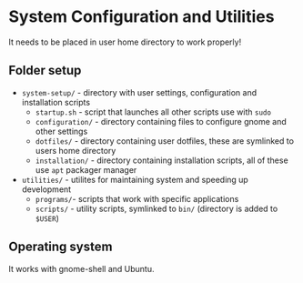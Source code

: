 # System Configuration and Utilities

It needs to be placed in user home directory to work properly!

## Folder setup

- `system-setup/` - directory with user settings, configuration and installation scripts
  - `startup.sh` - script that launches all other scripts use with `sudo`
  - `configuration/` - directory containing files to configure gnome and other settings
  - `dotfiles/` - directory containing user dotfiles, these are symlinked to users home directory
  - `installation/` - directory containing installation scripts, all of these use `apt` packager manager
- `utilities/` - utilites for maintaining system and speeding up development
  - `programs/`- scripts that work with specific applications
  - `scripts/` - utility scripts, symlinked to `bin/` (directory is added to `$USER`)

## Operating system

It works with gnome-shell and Ubuntu.
